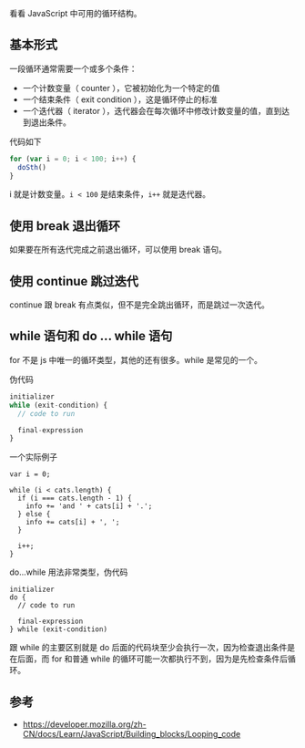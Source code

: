 看看 JavaScript 中可用的循环结构。

## 基本形式

一段循环通常需要一个或多个条件：

* 一个计数变量（ counter ），它被初始化为一个特定的值
* 一个结束条件（ exit condition ），这是循环停止的标准
* 一个迭代器（ iterator ），迭代器会在每次循环中修改计数变量的值，直到达到退出条件。

代码如下

```js
for (var i = 0; i < 100; i++) {
  doSth()
}
```

i 就是计数变量。`i < 100` 是结束条件，`i++` 就是迭代器。

## 使用 break 退出循环

如果要在所有迭代完成之前退出循环，可以使用 break 语句。

## 使用 continue 跳过迭代

continue 跟 break 有点类似，但不是完全跳出循环，而是跳过一次迭代。

## while 语句和 do ... while 语句

for 不是 js 中唯一的循环类型，其他的还有很多。while 是常见的一个。

伪代码

```js
initializer
while (exit-condition) {
  // code to run

  final-expression
}
```

一个实际例子

```
var i = 0;

while (i < cats.length) {
  if (i === cats.length - 1) {
    info += 'and ' + cats[i] + '.';
  } else {
    info += cats[i] + ', ';
  }

  i++;
}
```

do...while 用法非常类型，伪代码

```
initializer
do {
  // code to run

  final-expression
} while (exit-condition)
```

跟 while 的主要区别就是 do 后面的代码块至少会执行一次，因为检查退出条件是在后面，而 for 和普通 while 的循环可能一次都执行不到，因为是先检查条件后循环。

## 参考

* https://developer.mozilla.org/zh-CN/docs/Learn/JavaScript/Building_blocks/Looping_code

